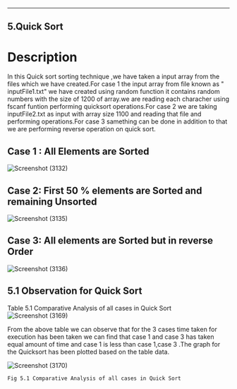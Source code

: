 ------------
5.Quick Sort
------------

# Description
In this Quick sort sorting technique ,we have taken a input array from the files which we have created.For case 1 the input array from file known as " inputFile1.txt" we have created using random function it contains random numbers with the size of 1200 of array.we are reading each characher using fscanf funtion performing quicksort operations.For case 2 we are taking inputFile2.txt as input with array size 1100 and reading that file and  performing operations.For case 3 samething can be done in addition to that we are performing reverse operation on quick sort.   



Case 1 : All Elements are Sorted
--------------------------------

 
 ![Screenshot (3132)](https://user-images.githubusercontent.com/91931504/208008776-d9333a1a-8626-482d-a6cd-6bf986000461.png)

Case 2: First 50 % elements are Sorted and remaining Unsorted
--------------------------------------------------------------


![Screenshot (3135)](https://user-images.githubusercontent.com/91931504/208008860-ddbcbb63-02ce-48d0-ad31-5ce8b8186222.png)

Case 3: All elements are Sorted but in reverse Order
----------------------------------------------------

![Screenshot (3136)](https://user-images.githubusercontent.com/91931504/208008915-bf424e3e-28d1-4dab-97fe-83940fa87a77.png)


 5.1 Observation for Quick Sort
 ------------------------------
 
 Table 5.1 Comparative Analysis of all cases in Quick Sort
![Screenshot (3169)](https://user-images.githubusercontent.com/91931504/208008935-4eb9e975-d58d-4698-a24f-b527d96c4e04.png)

From the above table we can observe that for the 3 cases time taken for execution has been taken
we can find that case 1 and case 3 has taken equal amount of time and case 1 is less than case 1,case
3 .The graph for the Quicksort has been plotted based on the table data.

![Screenshot (3170)](https://user-images.githubusercontent.com/91931504/208008945-b8412a69-29c8-43b4-b1cf-0482c96331ec.png)

    Fig 5.1 Comparative Analysis of all cases in Quick Sort
